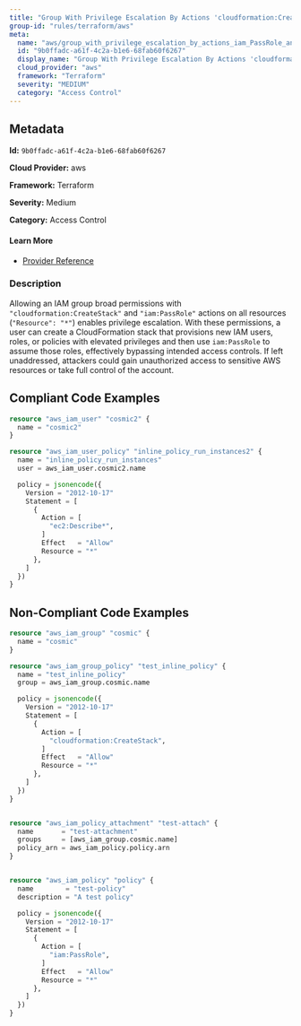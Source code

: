 ```yaml
---
title: "Group With Privilege Escalation By Actions 'cloudformation:CreateStack' And 'iam:PassRole'"
group-id: "rules/terraform/aws"
meta:
  name: "aws/group_with_privilege_escalation_by_actions_iam_PassRole_and_cloudformation_CreateStack"
  id: "9b0ffadc-a61f-4c2a-b1e6-68fab60f6267"
  display_name: "Group With Privilege Escalation By Actions 'cloudformation:CreateStack' And 'iam:PassRole'"
  cloud_provider: "aws"
  framework: "Terraform"
  severity: "MEDIUM"
  category: "Access Control"
---
```

## Metadata

**Id:** `9b0ffadc-a61f-4c2a-b1e6-68fab60f6267`

**Cloud Provider:** aws

**Framework:** Terraform

**Severity:** Medium

**Category:** Access Control

#### Learn More

 - [Provider Reference](https://registry.terraform.io/providers/hashicorp/aws/latest/docs/resources/iam_group_policy#policy)

### Description

 Allowing an IAM group broad permissions with `"cloudformation:CreateStack"` and `"iam:PassRole"` actions on all resources (`"Resource": "*"`) enables privilege escalation. With these permissions, a user can create a CloudFormation stack that provisions new IAM users, roles, or policies with elevated privileges and then use `iam:PassRole` to assume those roles, effectively bypassing intended access controls. If left unaddressed, attackers could gain unauthorized access to sensitive AWS resources or take full control of the account.


## Compliant Code Examples
```terraform
resource "aws_iam_user" "cosmic2" {
  name = "cosmic2"
}

resource "aws_iam_user_policy" "inline_policy_run_instances2" {
  name = "inline_policy_run_instances"
  user = aws_iam_user.cosmic2.name

  policy = jsonencode({
    Version = "2012-10-17"
    Statement = [
      {
        Action = [
          "ec2:Describe*",
        ]
        Effect   = "Allow"
        Resource = "*"
      },
    ]
  })
}

```
## Non-Compliant Code Examples
```terraform
resource "aws_iam_group" "cosmic" {
  name = "cosmic"
}

resource "aws_iam_group_policy" "test_inline_policy" {
  name = "test_inline_policy"
  group = aws_iam_group.cosmic.name

  policy = jsonencode({
    Version = "2012-10-17"
    Statement = [
      {
        Action = [
          "cloudformation:CreateStack",
        ]
        Effect   = "Allow"
        Resource = "*"
      },
    ]
  })
}


resource "aws_iam_policy_attachment" "test-attach" {
  name       = "test-attachment"
  groups     = [aws_iam_group.cosmic.name]
  policy_arn = aws_iam_policy.policy.arn
}


resource "aws_iam_policy" "policy" {
  name        = "test-policy"
  description = "A test policy"

  policy = jsonencode({
    Version = "2012-10-17"
    Statement = [
      {
        Action = [
          "iam:PassRole",
        ]
        Effect   = "Allow"
        Resource = "*"
      },
    ]
  })
}

```